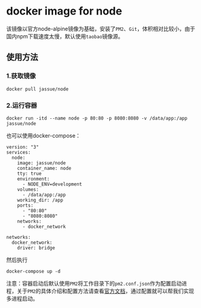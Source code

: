 

# docker image for node

该镜像以官方node-alpine镜像为基础，安装了`PM2`、`Git`，体积相对比较小，由于国内npm下载速度太慢，默认使用`taobao`镜像源。

## 使用方法

### 1.获取镜像

```
docker pull jassue/node
```

### 2.运行容器

```
docker run -itd --name node -p 80:80 -p 8080:8080 -v /data/app:/app jassue/node
```

也可以使用docker-compose：

```
version: "3"
services:
  node:
    image: jassue/node
    container_name: node
    tty: true
    environment:
      - NODE_ENV=development
    volumes:
      - /data/app:/app
    working_dir: /app
    ports:
      - "80:80"
      - "8080:8080"
    networks:
      - docker_network

networks:
  docker_network:
    driver: bridge
```

然后执行

~~~
docker-compose up -d
~~~

注意：容器启动后默认使用`PM2`将工作目录下的`pm2.conf.json`作为配置启动进程，关于`PM2`的具体介绍和配置方法请查看[官方文档](https://pm2.keymetrics.io/)，通过配置就可以帮我们实现多进程启动。